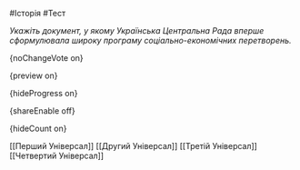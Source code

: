 #Історія #Тест

*Укажіть документ, у якому Українська Центральна Рада вперше сформулювала широку програму соціально-економічних перетворень.*

{noChangeVote on}

{preview on}

{hideProgress on}

{shareEnable off}

{hideCount on}

[[Перший Універсал]]
[[Другий Універсал]]
[[Третій Універсал]]
[[Четвертий Універсал]]

